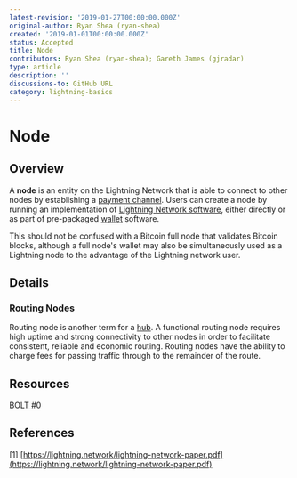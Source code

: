 ```yaml
---
latest-revision: '2019-01-27T00:00:00.000Z'
original-author: Ryan Shea (ryan-shea)
created: '2019-01-01T00:00:00.000Z'
status: Accepted
title: Node
contributors: Ryan Shea (ryan-shea); Gareth James (gjradar)
type: article
description: ''
discussions-to: GitHub URL
category: lightning-basics
---
```


# Node

## Overview

A **node** is an entity on the Lightning Network that is able to connect to other nodes by establishing a [payment channel](payment-channel.md). Users can create a node by running an implementation of [Lightning Network software](../../tutorials/nodes/implementations-of-lightning-network.md), either directly or as part of pre-packaged [wallet](../../tutorials/wallets/) software.

This should not be confused with a Bitcoin full node that validates Bitcoin blocks, although a full node's wallet may also be simultaneously used as a Lightning node to the advantage of the Lightning network user.

## Details

### Routing Nodes

Routing node is another term for a [hub](hub.md). A functional routing node requires high uptime and strong connectivity to other nodes in order to facilitate consistent, reliable and economic routing. Routing nodes have the ability to charge fees for passing traffic through to the remainder of the route.

## Resources

[BOLT \#0](https://github.com/lightningnetwork/lightning-rfc/blob/master/00-introduction.md)

## References

\[1\] [https://lightning.network/lightning-network-paper.pdf](https://lightning.network/lightning-network-paper.pdf)

